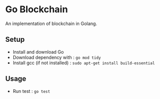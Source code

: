 # Go Blockchain

An implementation of blockchain in Golang.

## Setup

* Install and download Go
* Download dependency with : `go mod tidy`
* Install gcc (if not installed) : `sudo apt-get install build-essential`

## Usage

* Run test : `go test`
